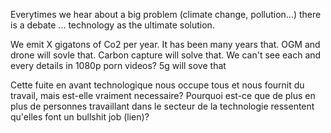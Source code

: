 Everytimes we hear about a big problem (climate change, pollution...) there is a debate ... technology as the ultimate solution.

We emit X gigatons of Co2 per year. It has been many years that. OGM and drone will sovle that. Carbon capture will solve that. We can't see each and every details in 1080p porn videos? 5g will sove that

Cette fuite en avant technologique nous occupe tous et nous fournit du travail, mais est-elle vraiment necessaire? Pourquoi est-ce que de plus en plus de personnes travaillant dans le secteur de la technologie ressentent qu'elles font un bullshit job (lien)?
